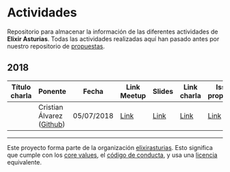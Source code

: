 # Actividades

Repositorio para almacenar la información de las diferentes actividades de **Elixir Asturias**.
Todas las actividades realizadas aquí han pasado antes por nuestro repositorio de [propuestas](https://github.com/elixirasturias/propuestas).

## 2018

| Título charla   | Ponente   | Fecha  | Link Meetup   | Slides  | Link charla  | Issue propuesta |
|---|---|---|---|---|---|---|
|   | Cristian Álvarez ([Github](https://github.com/belaustegui)) | 05/07/2018  | [Link](#)  | [Link](#)  | [Link](#)  | [Link](#)   |

----------------------------

Este proyecto forma parte de la organización [elixirasturias](https://github.com/elixirasturias).
Esto significa que cumple con los [core values](https://github.com/elixirasturias/base/blob/master/files/VALUES.md), el [código de conducta](https://github.com/elixirasturias/base/blob/master/files/CODE_OF_CONDUCT.md), y usa una [licencia](https://github.com/elixirasturias/base/blob/master/files/LICENSE) equivalente.
